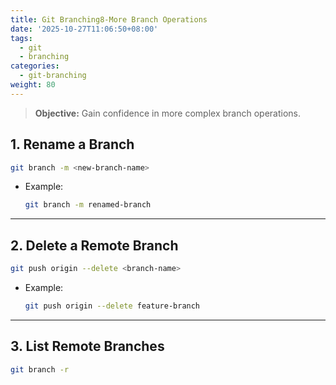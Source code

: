 ```yaml
---
title: Git Branching8-More Branch Operations
date: '2025-10-27T11:06:50+08:00'
tags:
  - git
  - branching
categories:
  - git-branching
weight: 80
---
```

>**Objective:** Gain confidence in more complex branch operations.   
## 1. **Rename a Branch**   
```bash
git branch -m <new-branch-name>
```
- Example:   
	```bash
	git branch -m renamed-branch
	```

---
## 2. **Delete a Remote Branch**   
```bash
git push origin --delete <branch-name>
```
- Example:   
	```bash
	git push origin --delete feature-branch
	```

---
## 3. **List Remote Branches**   
```bash
git branch -r
```
   
   
